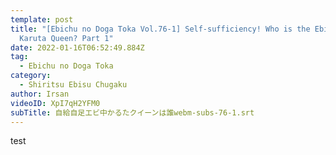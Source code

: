 ```yaml
---
template: post
title: "[Ebichu no Doga Toka Vol.76-1] Self-sufficiency! Who is the Ebichu
  Karuta Queen? Part 1"
date: 2022-01-16T06:52:49.884Z
tag:
  - Ebichu no Doga Toka
category:
  - Shiritsu Ebisu Chugaku
author: Irsan
videoID: XpI7qH2YFM0
subTitle: 自給自足エビ中かるたクイーンは誰webm-subs-76-1.srt
---
```

test